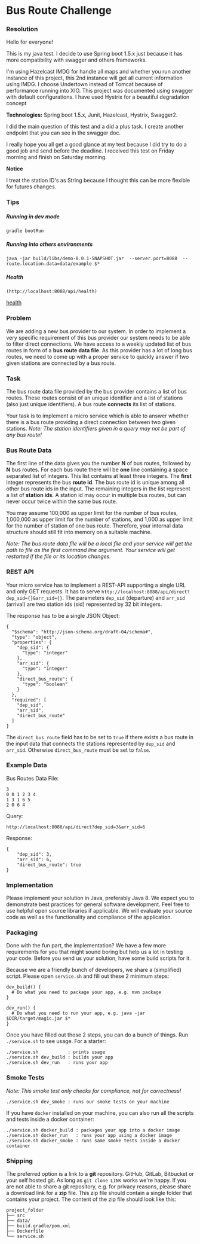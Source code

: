 # Bus Route Challenge

### Resolution

Hello for everyone!

This is my java test. I decide to use Spring boot 1.5.x just because it has more compatibility with swagger and others frameworks. 

I'm using Hazelcast IMDG for handle all maps and whether you run another instance of this project, this 2nd instance will get all current information using IMDG. 
I choose Undertown instead of Tomcat because of performance running into XIO.
This project was documented using swagger with default configurations. I  have used Hystrix for a beautiful degradation concept

**Technologies:** Spring boot 1.5.x, Junit, Hazelcast, Hystrix, Swagger2.

I did the main question of this test and a did a plus task. I create another endpoint that you can see in the swagger doc.

I really hope you all get a good glance at my test because I did try to do a good job and send before the deadline. I received this test on Friday morning and finish on Saturday morning.

**Notice**
  
  I treat the station ID's as String because I thought this can be more flexible for futures changes.



### Tips


##### Running in dev mode

  `
  gradle bootRun
  `
  
##### Running into others environments

  `
   java -jar build/libs/demo-0.0.1-SNAPSHOT.jar 
                --server.port=8088 
                --route.location.data=data/example $*
  `
##### Health
  
    (http://localhost:8088/api/health)
[health](http://localhost:8088/api/health)




### Problem

We are adding a new bus provider to our system. In order to implement a very
specific requirement of this bus provider our system needs to be able to filter
direct connections. We have access to a weekly updated list of bus routes
in form of a **bus route data file**. As this provider has a lot of long bus
routes, we need to come up with a proper service to quickly answer if two given
stations are connected by a bus route.


### Task

The bus route data file provided by the bus provider contains a list of bus
routes. These routes consist of an unique identifier and a list of stations
(also just unique identifiers). A bus route **connects** its list of stations.

Your task is to implement a micro service which is able to answer whether there
is a bus route providing a direct connection between two given stations. *Note:
The station identifiers given in a query may not be part of any bus route!*


### Bus Route Data

The first line of the data gives you the number **N** of bus routes, followed by
**N** bus routes. For each bus route there will be **one** line containing a
space separated list of integers. This list contains at least three integers. The
**first** integer represents the bus **route id**. The bus route id is unique
among all other bus route ids in the input. The remaining integers in the list
represent a list of **station ids**. A station id may occur in multiple bus
routes, but can never occur twice within the same bus route.

You may assume 100,000 as upper limit for the number of bus routes, 1,000,000 as
upper limit for the number of stations, and 1,000 as upper limit for the number
of station of one bus route. Therefore, your internal data structure should
still fit into memory on a suitable machine.

*Note: The bus route data file will be a local file and your service will get
the path to file as the first command line argument. Your service will get
restarted if the file or its location changes.*


### REST API

Your micro service has to implement a REST-API supporting a single URL and only
GET requests. It has to serve
`http://localhost:8088/api/direct?dep_sid={}&arr_sid={}`. The parameters
`dep_sid` (departure) and `arr_sid` (arrival) are two station ids (sid)
represented by 32 bit integers.

The response has to be a single JSON Object:

```
{
  "$schema": "http://json-schema.org/draft-04/schema#",
  "type": "object",
  "properties": {
    "dep_sid": {
      "type": "integer"
    },
    "arr_sid": {
      "type": "integer"
    },
    "direct_bus_route": {
      "type": "boolean"
    }
  },
  "required": [
    "dep_sid",
    "arr_sid",
    "direct_bus_route"
  ]
}
```

The `direct_bus_route` field has to be set to `true` if there exists a bus route
in the input data that connects the stations represented by `dep_sid` and
`arr_sid`. Otherwise `direct_bus_route` must be set to `false`.




### Example Data

Bus Routes Data File:
```
3
0 0 1 2 3 4
1 3 1 6 5
2 0 6 4
```

Query:
```
http://localhost:8088/api/direct?dep_sid=3&arr_sid=6
```

Response:
```
{
    "dep_sid": 3,
    "arr_sid": 6,
    "direct_bus_route": true
}
```

### Implementation

Please implement your solution in Java, preferably Java 8. We expect you to
demonstrate best practices for general software development. Feel free to use
helpful open source libraries if applicable. We will evaluate your source code
as well as the functionality and compliance of the application.


### Packaging

Done with the fun part, the implementation? We have a few more requirements
for you that might sound boring but help us a lot in testing your code. Before you
send us your solution, have some build scripts for it.

Because we are a friendly bunch of developers, we share a (simplified) script.
Please open `service.sh` and fill out these 2 minimum steps:

```
dev_build() {
  # Do what you need to package your app, e.g. mvn package
}

dev_run() {
  # Do what you need to run your app, e.g. java -jar $DIR/target/magic.jar $*
}
```

Once you have filled out those 2 steps, you can do a bunch of things.
Run `./service.sh` to see usage. For a starter:

```
./service.sh           : prints usage
./service.sh dev_build : builds your app
./service.sh dev_run   : runs your app
```

### Smoke Tests

*Note: This smoke test only checks for compliance, not for correctness!*

```
./service.sh dev_smoke : runs our smoke tests on your machine
```

If you have `docker` installed on your machine, you can also run all the
scripts and tests inside a docker container:

```
./service.sh docker_build : packages your app into a docker image
./service.sh docker_run   : runs your app using a docker image
./service.sh docker_smoke : runs same smoke tests inside a docker container
```

### Shipping

The preferred option is a link to a **git** repository. GitHub, GitLab,
Bitbucket or your self hosted git. As long as `git clone LINK` works we're
happy. If you are not able to share a git repository, e.g. for privacy reasons,
please share a download link for a **zip** file. This zip file should contain a
single folder that contains your project. The content of the zip file should
look like this:

```
project_folder
├── src
├── data/
├── build.gradle/pom.xml
├── Dockerfile
└── service.sh
```